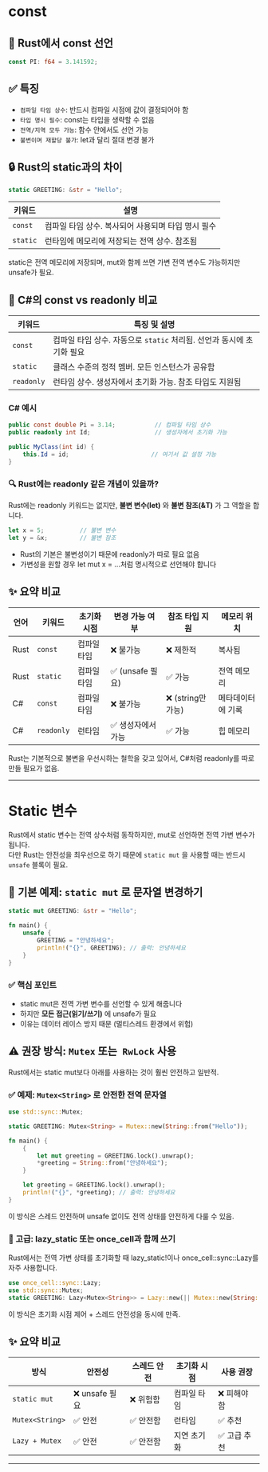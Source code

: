 # const

## 🦀 Rust에서 const 선언
```rust
const PI: f64 = 3.141592;
```

## ✅ 특징
- `컴파일 타임 상수`: 반드시 컴파일 시점에 값이 결정되어야 함
- `타입 명시 필수`: const는 타입을 생략할 수 없음
- `전역/지역 모두 가능`: 함수 안에서도 선언 가능
- `불변이며 재할당 불가`: let과 달리 절대 변경 불가

## 🔒 Rust의 static과의 차이
```rust
static GREETING: &str = "Hello";
```
| 키워드   | 설명                                       |
|----------|--------------------------------------------|
| `const`  | 컴파일 타임 상수. 복사되어 사용되며 타입 명시 필수 |
| `static` | 런타임에 메모리에 저장되는 전역 상수. 참조됨       |

static은 전역 메모리에 저장되며, mut와 함께 쓰면 가변 전역 변수도 가능하지만 unsafe가 필요.

## 🧪 C#의 const vs readonly 비교
| 키워드     | 특징 및 설명                                      |
|------------|--------------------------------------------------|
| `const`    | 컴파일 타임 상수. 자동으로 `static` 처리됨. 선언과 동시에 초기화 필요 |
| `static`   | 클래스 수준의 정적 멤버. 모든 인스턴스가 공유함               |
| `readonly` | 런타임 상수. 생성자에서 초기화 가능. 참조 타입도 지원됨        |

### C# 예시
```csharp
public const double Pi = 3.14;           // 컴파일 타임 상수
public readonly int Id;                  // 생성자에서 초기화 가능

public MyClass(int id) {
    this.Id = id;                       // 여기서 값 설정 가능
}
```


### 🔍 Rust에는 readonly 같은 개념이 있을까?
Rust에는 readonly 키워드는 없지만, **불변 변수(let)** 와 **불변 참조(&T)** 가 그 역할을 합니다.
```rust
let x = 5;          // 불변 변수
let y = &x;         // 불변 참조
```

- Rust의 기본은 불변성이기 때문에 readonly가 따로 필요 없음
- 가변성을 원할 경우 let mut x = ...처럼 명시적으로 선언해야 합니다

## ✨ 요약 비교
| 언어   | 키워드     | 초기화 시점 | 변경 가능 여부 | 참조 타입 지원 | 메모리 위치     |
|--------|------------|-------------|----------------|----------------|-----------------|
| Rust   | `const`    | 컴파일 타임 | ❌ 불가능       | ❌ 제한적       | 복사됨           |
| Rust   | `static`   | 컴파일 타임 | ✅ (unsafe 필요) | ✅ 가능         | 전역 메모리      |
| C#     | `const`    | 컴파일 타임 | ❌ 불가능       | ❌ (string만 가능) | 메타데이터에 기록 |
| C#     | `readonly` | 런타임      | ✅ 생성자에서 가능 | ✅ 가능         | 힙 메모리         |

Rust는 기본적으로 불변을 우선시하는 철학을 갖고 있어서, C#처럼 readonly를 따로 만들 필요가 없음.

---

# Static 변수

Rust에서 static 변수는 전역 상수처럼 동작하지만, mut로 선언하면 전역 가변 변수가 됩니다.  
다만 Rust는 안전성을 최우선으로 하기 때문에 `static mut` 을 사용할 때는 반드시 `unsafe` 블록이 필요.

## 🧪 기본 예제: `static mut` 로 문자열 변경하기
```rust
static mut GREETING: &str = "Hello";

fn main() {
    unsafe {
        GREETING = "안녕하세요";
        println!("{}", GREETING); // 출력: 안녕하세요
    }
}
```

### ✅ 핵심 포인트
- static mut은 전역 가변 변수를 선언할 수 있게 해줍니다
- 하지만 **모든 접근(읽기/쓰기)** 에 unsafe가 필요
- 이유는 데이터 레이스 방지 때문 (멀티스레드 환경에서 위험)

## ⚠️ 권장 방식: `Mutex` 또는` RwLock` 사용
Rust에서는 static mut보다 아래를 사용하는 것이 훨씬 안전하고 일반적.

### ✅ 예제: `Mutex<String>` 로 안전한 전역 문자열
```rust
use std::sync::Mutex;

static GREETING: Mutex<String> = Mutex::new(String::from("Hello"));

fn main() {
    {
        let mut greeting = GREETING.lock().unwrap();
        *greeting = String::from("안녕하세요");
    }

    let greeting = GREETING.lock().unwrap();
    println!("{}", *greeting); // 출력: 안녕하세요
}
```

이 방식은 스레드 안전하며 unsafe 없이도 전역 상태를 안전하게 다룰 수 있음.


### 🧠 고급: lazy_static 또는 once_cell과 함께 쓰기
Rust에서는 전역 가변 상태를 초기화할 때 lazy_static!이나 once_cell::sync::Lazy를 자주 사용합니다.
```rust
use once_cell::sync::Lazy;
use std::sync::Mutex;
static GREETING: Lazy<Mutex<String>> = Lazy::new(|| Mutex::new(String::from("Hello")));
```

이 방식은 초기화 시점 제어 + 스레드 안전성을 동시에 만족.

## ✨ 요약 비교
| 방식             | 안전성 | 스레드 안전 | 초기화 시점 | 사용 권장 |
|------------------|--------|--------------|--------------|------------|
| `static mut`     | ❌ unsafe 필요 | ❌ 위험함     | 컴파일 타임 | ❌ 피해야 함 |
| `Mutex<String>`  | ✅ 안전 | ✅ 안전함     | 런타임       | ✅ 추천     |
| `Lazy + Mutex`   | ✅ 안전 | ✅ 안전함     | 지연 초기화   | ✅ 고급 추천 |

---



